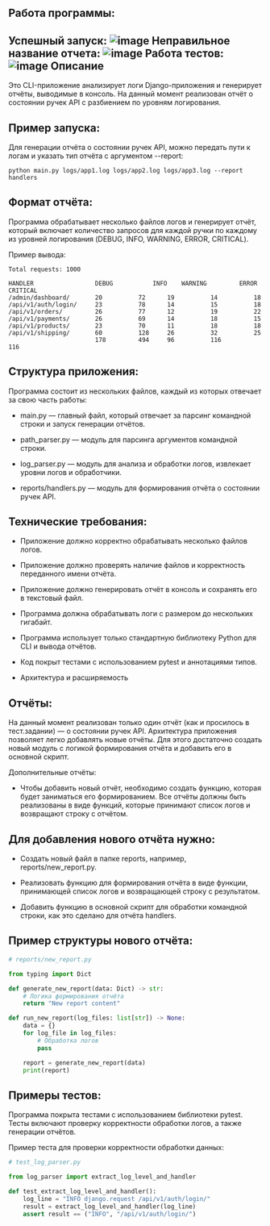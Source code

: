 Работа программы:
---
Успешный запуск:
![image](https://github.com/user-attachments/assets/82e722ab-d4e4-4d75-9337-32ee0ad46e6b)
Неправильное название отчета:
![image](https://github.com/user-attachments/assets/23faf100-119f-4173-93f3-353e60d17f18)
Работа тестов:
![image](https://github.com/user-attachments/assets/8c4bf4b8-21b7-4c17-8c5c-4ef8868ed08a)
Описание
---
Это CLI-приложение анализирует логи Django-приложения и генерирует отчёты, выводимые в консоль. На данный момент реализован отчёт о состоянии ручек API с разбиением по уровням логирования.

Пример запуска:
---
Для генерации отчёта о состоянии ручек API, можно передать пути к логам и указать тип отчёта с аргументом --report:

`python main.py logs/app1.log logs/app2.log logs/app3.log --report handlers`

Формат отчёта:
---
Программа обрабатывает несколько файлов логов и генерирует отчёт, который включает количество запросов для каждой ручки по каждому из уровней логирования (DEBUG, INFO, WARNING, ERROR, CRITICAL).

Пример вывода:

``` 
Total requests: 1000

HANDLER               	DEBUG  	        INFO   	WARNING	        ERROR  	        CRITICAL  
/admin/dashboard/     	20     		72     	19     		14     		18  	 
/api/v1/auth/login/   	23     		78     	14     		15     		18  	 
/api/v1/orders/       	26     		77     	12     		19     		22  	 
/api/v1/payments/     	26     		69     	14     		18     		15  	 
/api/v1/products/     	23     		70     	11     		18     		18  	 
/api/v1/shipping/     	60     		128    	26     		32     		25  	 
                        178    		494    	96     		116    		116

```

Структура приложения:
---
Программа состоит из нескольких файлов, каждый из которых отвечает за свою часть работы:

 - main.py — главный файл, который отвечает за парсинг командной строки и запуск генерации отчётов.

 - path_parser.py — модуль для парсинга аргументов командной строки.

 - log_parser.py — модуль для анализа и обработки логов, извлекает уровни логов и обработчики.

 - reports/handlers.py — модуль для формирования отчёта о состоянии ручек API.

Технические требования:
---
- Приложение должно корректно обрабатывать несколько файлов логов.

- Приложение должно проверять наличие файлов и корректность переданного имени отчёта.

- Приложение должно генерировать отчёт в консоль и сохранять его в текстовый файл.

- Программа должна обрабатывать логи с размером до нескольких гигабайт.

- Программа использует только стандартную библиотеку Python для CLI и вывода отчётов.

- Код покрыт тестами с использованием pytest и аннотациями типов.

- Архитектура и расширяемость

Отчёты:
---
На данный момент реализован только один отчёт (как и просилось в тест.задании) — о состоянии ручек API. Архитектура приложения позволяет легко добавлять новые отчёты. Для этого достаточно создать новый модуль с логикой формирования отчёта и добавить его в основной скрипт.


Дополнительные отчёты:
- Чтобы добавить новый отчёт, необходимо создать функцию, которая будет заниматься его формированием. Все отчёты должны быть реализованы в виде функций, которые принимают список логов и возвращают строку с отчётом.


Для добавления нового отчёта нужно:
---

- Создать новый файл в папке reports, например, reports/new_report.py.

- Реализовать функцию для формирования отчёта в виде функции, принимающей список логов и возвращающей строку с результатом.

- Добавить функцию в основной скрипт для обработки командной строки, как это сделано для отчёта handlers.

Пример структуры нового отчёта:
---
```python
# reports/new_report.py

from typing import Dict

def generate_new_report(data: Dict) -> str:
    # Логика формирования отчёта
    return "New report content"

def run_new_report(log_files: list[str]) -> None:
    data = {}
    for log_file in log_files:
        # Обработка логов
        pass

    report = generate_new_report(data)
    print(report)
```

Примеры тестов:
---
Программа покрыта тестами с использованием библиотеки pytest. Тесты включают проверку корректности обработки логов, а также генерации отчётов.

Пример теста для проверки корректности обработки данных:
```python
# test_log_parser.py

from log_parser import extract_log_level_and_handler

def test_extract_log_level_and_handler():
    log_line = "INFO django.request /api/v1/auth/login/"
    result = extract_log_level_and_handler(log_line)
    assert result == ("INFO", "/api/v1/auth/login/")
```
